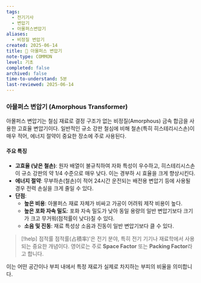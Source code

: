 ```yaml
---
tags:
  - 전기기사
  - 변압기
  - 아몰퍼스변압기
aliases:
  - 비정질 변압기
created: 2025-06-14
title: 📝 아몰퍼스 변압기
note-type: COMMON
level: 기초
completed: false
archived: false
time-to-understand: 5분
last-reviewed: 2025-06-14
---
```


### 아몰퍼스 변압기 (Amorphous Transformer)
아몰퍼스 변압기는 철심 재료로 결정 구조가 없는 비정질(Amorphous) 금속 합금을 사용한 고효율 변압기이다. 일반적인 규소 강판 철심에 비해 철손(특히 히스테리시스손)이 매우 적어, 에너지 절약이 중요한 장소에 주로 사용된다.

#### 주요 특징
- **고효율 (낮은 철손)**: 원자 배열이 불규칙하여 자화 특성이 우수하고, 히스테리시스손이 규소 강판의 약 1/4 수준으로 매우 낮다. 이는 경부하 시 효율을 크게 향상시킨다.
- **에너지 절약**: 무부하손(철손)이 적어 24시간 운전되는 배전용 변압기 등에 사용될 경우 전력 손실을 크게 줄일 수 있다.
- **단점**:
    - **높은 비용**: 아몰퍼스 재료 자체가 비싸고 가공이 어려워 제작 비용이 높다.
    - **높은 포화 자속 밀도**: 포화 자속 밀도가 낮아 동일 용량의 일반 변압기보다 크기가 크고 무거워(점적률이 낮다)질 수 있다.
    - **소음 및 진동**: 재료 특성상 소음과 진동이 일반 변압기보다 클 수 있다. 

>[!help] 점적률
>점적률(占積率)'은 전기 분야, 특히 전기 기기나 재료학에서 사용되는 중요한 개념이다. 영어로는 주로 **Space Factor** 또는 **Packing Factor**라고 합니다.

이는 어떤 공간이나 부피 내에서 특정 재료가 실제로 차지하는 부피의 비율을 의미합니다.